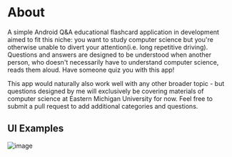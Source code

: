 # About
A simple Android Q&amp;A educational flashcard application in development aimed to fit this niche: you want to study computer science but you're otherwise unable to divert your attention(i.e. long repetitive driving). Questions and answers are designed to be understood when another person, who doesn't necessarily have to understand computer science, reads them aloud. Have someone quiz you with this app!

This app would naturally also work well with any other broader topic - but questions designed by me will exclusively be covering materials of computer science at Eastern Michigan University for now. Feel free to submit a pull request to add additional categories and questions.

## UI Examples
![image](https://user-images.githubusercontent.com/77797048/132257826-e77afdfa-3e86-4b9a-ada7-19142931cbb8.png)
